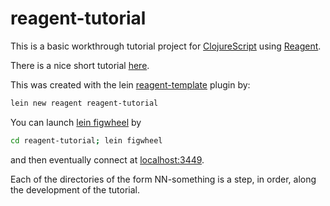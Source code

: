 # reagent-tutorial
This is a basic workthrough tutorial project for
[ClojureScript](https://github.com/clojure/clojurescript)
using
[Reagent](https://reagent-project.github.io/).

There is a nice short tutorial [here](https://holmsand.github.io/reagent/).

This was created with the lein
[reagent-template](https://github.com/reagent-project/reagent-template)
plugin by:

```bash
lein new reagent reagent-tutorial
```

You can launch [lein figwheel](https://github.com/bhauman/lein-figwheel) by

```bash
cd reagent-tutorial; lein figwheel
```

and then eventually connect at
[localhost:3449](http://localhost:3449/).

Each of the directories of the form NN-something is a step, in order, along the
development of the tutorial.
